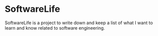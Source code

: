 # SoftwareLife
SoftwareLife is a project to write down and keep a list of what I want to learn and know related to software engineering.
